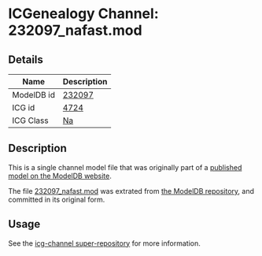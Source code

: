# ICGenealogy Channel: 232097\_nafast.mod

## Details

Name | Description
---- | -----------
ModelDB id | [232097](http://senselab.med.yale.edu/ModelDB/ShowModel.cshtml?model=232097)
ICG id | [4724](http://icg.neurotheory.ox.ac.uk/channels/2/4724)
ICG Class | [Na](http://icg.neurotheory.ox.ac.uk/channels/2)

## Description

This is a single channel model file that was originally part of a [published model on the ModelDB website](http://senselab.med.yale.edu/mModelDB/ShowModel.cshtml?model=232097).

The file [232097\_nafast.mod](232097_nafast.mod) was extrated from [the ModelDB repository](http://senselab.med.yale.edu/ModelDB/ShowModel.cshtml?model=232097), and committed in its original form.

## Usage

See the [icg-channel super-repository](https://github.com/icgenealogy/icg-channels) for more information.